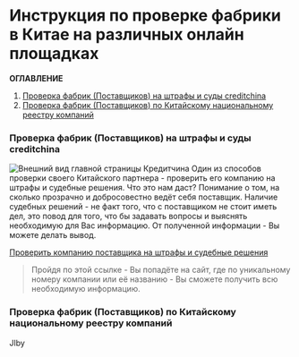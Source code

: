 # Инструкция по проверке фабрики в Китае на различных онлайн площадках
**ОГЛАВЛЕНИЕ**
1. [Проверка фабрик (Поставщиков) на штрафы и суды creditchina](#Проверка-фабрик-(Поставщиков)-на-штрафы-и-суды-creditchina)
2. [Проверка фабрик (Поставщиков) по Китайскому национальному реестру компаний](#Проверка-фабрик-(Поставщиков)-по-Китайскому-национальному-реестру-компаний)

### Проверка фабрик (Поставщиков) на штрафы и суды creditchina
![Внешний вид главной страницы Кредитчина](https://s.iimg.su/s/26/93xlmQ4agfGi0Pboh9tevgUhnnHZbnTtUel6DMrC.png)
Один из способов проверки своего Китайского партнера - проверить его компанию на штрафы и судебные решения. Что это нам даст? Понимание о том, на сколько прозрачно и добросовестно ведёт себя поставщик. Наличие судебных решений - не факт того, что с поставщиком не стоит иметь дел, это повод для того, что бы задавать вопросы и выяснять необходимую для Вас информацию. От полученной информации - Вы можете делать вывод.

[Проверить компанию поставщика на штрафы и судебные решения](https://www.creditchina.gov.cn/)
>Пройдя по этой ссылке - Вы попадёте на сайт, где по уникальному номеру компании или её названию - Вы сможете получить всю необходимую информацию.

### Проверка фабрик (Поставщиков) по Китайскому национальному реестру компаний
Jlby 
<!--stackedit_data:
eyJoaXN0b3J5IjpbLTM5MTIxNjc3NCwtMjUyMDY4NjM3LC0xOT
MwMzM1ODI0LDE5OTU5NjYzNDYsLTM0ODEyMzEzNiwtNjU4NDcx
NDYwLC0yODEyMjI5NTQsLTEzNTUxMzI5NTksLTUzODQyMTUzNS
wtODg1OTI2MzYzLDEzNTczOTAyMTMsLTExMDI3NjQyOCwtNTY0
ODMxNzQ3LC05MjMwNzk3MTYsLTEzNDQ1MjAwMTcsNjA2MTIwMj
Y2LC0xODc3NjE2NjYxLDEyMTg2MjU1MzcsLTMzOTU0NzAzOCwt
MjA4ODc0NjYxMl19
-->